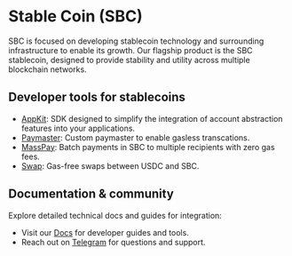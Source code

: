 # Stable Coin (SBC)

SBC is focused on developing stablecoin technology and surrounding infrastructure to enable its growth. Our flagship product is the SBC stablecoin, designed to provide stability and utility across multiple blockchain networks.

## Developer tools for stablecoins

- [AppKit](https://github.com/stablecoinxyz/app-kit): SDK designed to simplify the integration of account abstraction features into your applications.
- [Paymaster](https://github.com/stablecoinxyz/paymaster-service): Custom paymaster to enable gasless transcations. 
- [MassPay](https://github.com/stablecoinxyz/masspay): Batch payments in SBC to multiple recipients with zero gas fees.  
- [Swap](https://github.com/stablecoinxyz/swap): Gas-free swaps between USDC and SBC.

## Documentation & community

Explore detailed technical docs and guides for integration:

- Visit our [Docs](https://docs.stablecoin.xyz/) for developer guides and tools.
- Reach out on [Telegram](https://t.me/+UoSbX_UBZSA2MGUx) for questions and support. 
